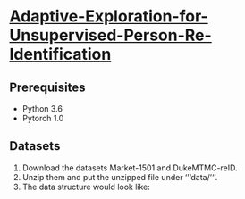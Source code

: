 # [Adaptive-Exploration-for-Unsupervised-Person-Re-Identification](https://arxiv.org/pdf/1907.04194.pdf)

## Prerequisites
* Python 3.6
* Pytorch 1.0
## Datasets
1. Download the datasets Market-1501 and DukeMTMC-reID.
2. Unzip them and put the unzipped file under ‘’‘data/’‘’.
3. The data structure would look like:

